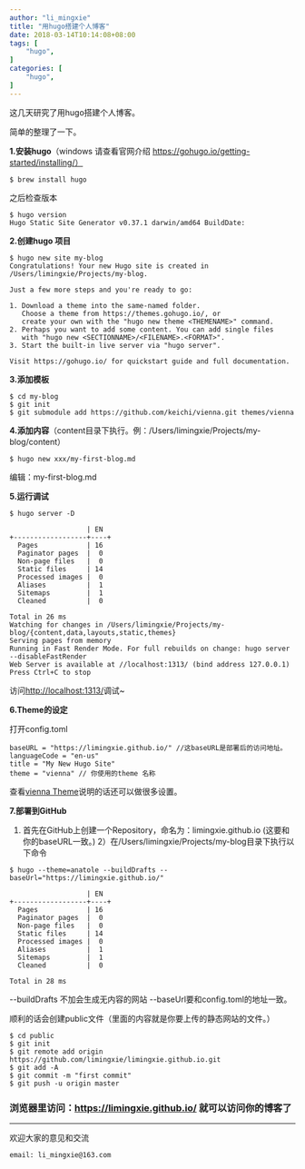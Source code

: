 ```yaml
---
author: "li_mingxie"
title: "用hugo搭建个人博客"
date: 2018-03-14T10:14:08+08:00
tags: [
    "hugo",
]
categories: [
    "hugo",
]
---
```


这几天研究了用hugo搭建个人博客。

简单的整理了一下。<!--more-->

**1.安装hugo**（windows 请查看官网介绍 https://gohugo.io/getting-started/installing/）

```
$ brew install hugo
```
之后检查版本
```
$ hugo version
Hugo Static Site Generator v0.37.1 darwin/amd64 BuildDate:
```

**2.创建hugo 项目**

```
$ hugo new site my-blog
Congratulations! Your new Hugo site is created in /Users/limingxie/Projects/my-blog.

Just a few more steps and you're ready to go:

1. Download a theme into the same-named folder.
   Choose a theme from https://themes.gohugo.io/, or
   create your own with the "hugo new theme <THEMENAME>" command.
2. Perhaps you want to add some content. You can add single files
   with "hugo new <SECTIONNAME>/<FILENAME>.<FORMAT>".
3. Start the built-in live server via "hugo server".

Visit https://gohugo.io/ for quickstart guide and full documentation.
```

**3.添加模板**

```
$ cd my-blog
$ git init
$ git submodule add https://github.com/keichi/vienna.git themes/vienna
```

**4.添加内容**（content目录下执行。例：/Users/limingxie/Projects/my-blog/content）

```
$ hugo new xxx/my-first-blog.md
```
编辑：my-first-blog.md

**5.运行调试**

```
$ hugo server -D

                   | EN
+------------------+----+
  Pages            | 16
  Paginator pages  |  0
  Non-page files   |  0
  Static files     | 14
  Processed images |  0
  Aliases          |  1
  Sitemaps         |  1
  Cleaned          |  0

Total in 26 ms
Watching for changes in /Users/limingxie/Projects/my-blog/{content,data,layouts,static,themes}
Serving pages from memory
Running in Fast Render Mode. For full rebuilds on change: hugo server --disableFastRender
Web Server is available at //localhost:1313/ (bind address 127.0.0.1)
Press Ctrl+C to stop
```
访问[http://localhost:1313/](http://localhost:1313/)调试~

**6.Theme的设定**

打开config.toml
```
baseURL = "https://limingxie.github.io/" //这baseURL是部署后的访问地址。
languageCode = "en-us"
title = "My New Hugo Site"
theme = "vienna" // 你使用的theme 名称
```
查看[vienna Theme](https://github.com/keichi/vienna)说明的话还可以做很多设置。

**7.部署到GitHub**

1) 首先在GitHub上创建一个Repository，命名为：limingxie.github.io (这要和你的baseURL一致。)
2）在/Users/limingxie/Projects/my-blog目录下执行以下命令
```
$ hugo --theme=anatole --buildDrafts --baseUrl="https://limingxie.github.io/"

                   | EN
+------------------+----+
  Pages            | 16
  Paginator pages  |  0
  Non-page files   |  0
  Static files     | 14
  Processed images |  0
  Aliases          |  1
  Sitemaps         |  1
  Cleaned          |  0

Total in 28 ms
```
 --buildDrafts 不加会生成无内容的网站
 --baseUrl要和config.toml的地址一致。

 顺利的话会创建public文件（里面的内容就是你要上传的静态网站的文件。）

 ```
$ cd public
$ git init
$ git remote add origin https://github.com/limingxie/limingxie.github.io.git
$ git add -A
$ git commit -m "first commit"
$ git push -u origin master
 ```

### 浏览器里访问：https://limingxie.github.io/ 就可以访问你的博客了


----------------------------------------------
欢迎大家的意见和交流

`email: li_mingxie@163.com`